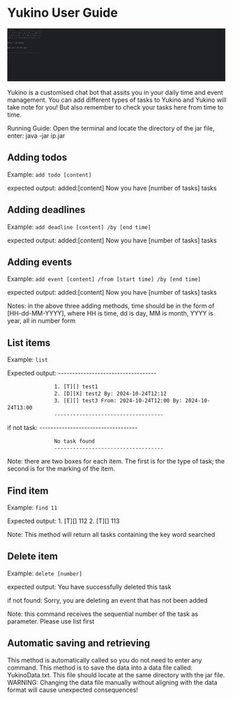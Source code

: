 # Yukino User Guide

<div>
  <img src="Yukino_Screenshot.png" alt="My Image" width="500">
</div>

Yukino is a customised chat bot that assits you in your daily time and event management. You can add different types of tasks to Yukino and Yukino will take note for you! But also remember to check your tasks here from time to time.

Running Guide: Open the terminal and locate the directory of the jar file, enter:
java -jar ip.jar

## Adding todos

Example: `add todo [content]`

expected output:   added:[content]
                   Now you have [number of tasks] tasks

## Adding deadlines

Example: `add deadline [content] /by [end time]`

expected output:   added:[content]
                   Now you have [number of tasks] tasks

## Adding events

Example: `add event [content] /from [start time] /by [end time]`

expected output:   added:[content]
                   Now you have [number of tasks] tasks


Notes: in the above three adding methods, time should be in the form of [HH-dd-MM-YYYY], where HH is time, dd is day, MM is month, YYYY is year, all in number form

## List items

Example: `list`


Expected output:   -----------------------------------

                   1. [T][] test1
                   2. [D][X] test2 By: 2024-10-24T12:12
                   3. [E][] test3 From: 2024-10-24T12:00 By: 2024-10-24T13:00
                   -----------------------------------

if not task:       -----------------------------------

                   No task found
                   -----------------------------------

Note: there are two boxes for each item. The first is for the type of task; the second is for the marking of the item.

## Find item

Example: `find 11`

Expected output:   1. [T][] 112
                   2. [T][] 113

Note: This method will return all tasks containing the key word searched

## Delete item

Example: `delete [number]`

expected output:   You have successfully deleted this task

if not found:      Sorry, you are deleting an event that has not been added

Note: this command receives the sequential number of the task as parameter. Please use list first

## Automatic saving and retrieving

This method is automatically called so you do not need to enter any command.
This method is to save the data into a data file called: YukinoData.txt.
This file should locate at the same directory with the jar file.
WARNING: Changing the data file manually without aligning with the data format will cause unexpected consequences!
